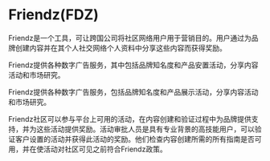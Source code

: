 # 

# Friendz(FDZ)

Friendz是一个工具，可让跨国公司将社区网络用户用于营销目的。用户通过为品牌创建内容并在其个人社交网络个人资料中分享这些内容而获得奖励。

Friendz提供各种数字广告服务，其中包括品牌知名度和产品安置活动，分享内容活动和市场研究。

Friendz提供各种数字广告服务，包括品牌知名度和产品展示活动，分享内容活动和市场研究。

Friendz社区可以参与平台上可用的活动，在内容创建和验证过程中为品牌提供支持，并为这些活动提供奖励。活动审批人员是具有专业背景的高技能用户，可以验证客户设置的活动并获得此活动的奖励。他们检查内容创建所需的所有指南是否可用，并在使活动对社区可见之前符合Friendz政策。

